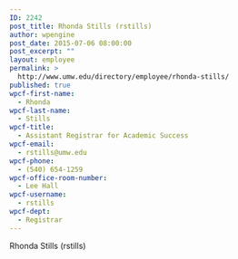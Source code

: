 ```yaml
---
ID: 2242
post_title: Rhonda Stills (rstills)
author: wpengine
post_date: 2015-07-06 08:00:00
post_excerpt: ""
layout: employee
permalink: >
  http://www.umw.edu/directory/employee/rhonda-stills/
published: true
wpcf-first-name:
  - Rhonda
wpcf-last-name:
  - Stills
wpcf-title:
  - Assistant Registrar for Academic Success
wpcf-email:
  - rstills@umw.edu
wpcf-phone:
  - (540) 654-1259
wpcf-office-room-number:
  - Lee Hall
wpcf-username:
  - rstills
wpcf-dept:
  - Registrar
---
```

Rhonda Stills (rstills)